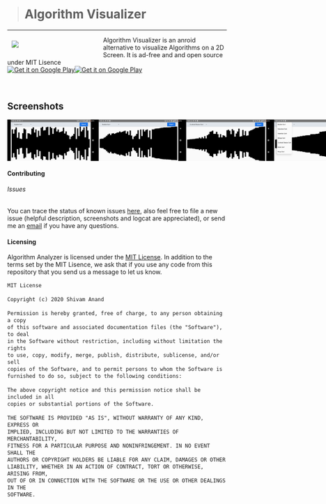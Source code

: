 
 

> # Algorithm Visualizer

___

<img src="https://lh3.googleusercontent.com/pEPOv7cvlBoxoK5djouVp2q1MNh_WL89_DLvFoGsWjdaqumUW49hS442qUkUtM4OuVNr=s180-rw" align="left" width="200" hspace="10" vspace="10">
Algorithm Visualizer is an anroid alternative to visualize Algorithms on a 2D Screen. It is ad-free and and open source under MIT Lisence


<br/>
<div style="display:flex;" >
<a href="https://play.google.com/store/apps/details?id=project.teamvoyager.visualizer">
    <img src="https://github.com/anandshivam44/Algorithm-Visualizer/blob/master/app/release/QR%20Code.png"
         alt="Get it on Google Play" height="250">
</a>
<a href="https://play.google.com/store/apps/details?id=project.teamvoyager.visualizer">
    <img alt="Get it on Google Play"
        height="80"
        src="https://www.gstatic.com/android/market_images/web/play_prism_hlock_2x.png" />
</a>
</div>
</br></br>

## Screenshots
<div style="display:flex;" >
<img  src="screenshots/1.jpg" width="40%" >
<img  src="screenshots/2.jpg" width="40%" >
<img  src="screenshots/3.jpg" width="40%" >
<img  src="screenshots/4.jpg" width="40%" >
<img  src="screenshots/5.jpg" width="40%" >

</div>

#### Contributing


###### Issues
You can trace the status of known issues [here](https://github.com/anandshivam44/Algorithm-Visualizer/issues),
also feel free to file a new issue (helpful description, screenshots and logcat are appreciated), or send me an [email](mailto:anand.shivam44@yahoo.com) if you have any questions.



#### Licensing
Algorithm Analyzer is licensed under the [MIT License](https://github.com/anandshivam44/Algorithm-Visualizer/blob/master/LICENSE).
In addition to the terms set by the MIT Lisence, we ask that if you use any code from this repository that you send us a message to let us know.
```shell
MIT License

Copyright (c) 2020 Shivam Anand

Permission is hereby granted, free of charge, to any person obtaining a copy
of this software and associated documentation files (the "Software"), to deal
in the Software without restriction, including without limitation the rights
to use, copy, modify, merge, publish, distribute, sublicense, and/or sell
copies of the Software, and to permit persons to whom the Software is
furnished to do so, subject to the following conditions:

The above copyright notice and this permission notice shall be included in all
copies or substantial portions of the Software.

THE SOFTWARE IS PROVIDED "AS IS", WITHOUT WARRANTY OF ANY KIND, EXPRESS OR
IMPLIED, INCLUDING BUT NOT LIMITED TO THE WARRANTIES OF MERCHANTABILITY,
FITNESS FOR A PARTICULAR PURPOSE AND NONINFRINGEMENT. IN NO EVENT SHALL THE
AUTHORS OR COPYRIGHT HOLDERS BE LIABLE FOR ANY CLAIM, DAMAGES OR OTHER
LIABILITY, WHETHER IN AN ACTION OF CONTRACT, TORT OR OTHERWISE, ARISING FROM,
OUT OF OR IN CONNECTION WITH THE SOFTWARE OR THE USE OR OTHER DEALINGS IN THE
SOFTWARE.
```
